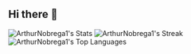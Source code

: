 ## Hi there 👋

<!--
**ArthurNobrega1/ArthurNobrega1** is a ✨ _special_ ✨ repository because its `README.md` (this file) appears on your GitHub profile.

Here are some ideas to get you started:

- 🔭 I’m currently working on ...
- 🌱 I’m currently learning ...
- 👯 I’m looking to collaborate on ...
- 🤔 I’m looking for help with ...
- 💬 Ask me about ...
- 📫 How to reach me: ...
- 😄 Pronouns: ...
- ⚡ Fun fact: ...
-->

![ArthurNobrega1's Stats](https://github-readme-stats.vercel.app/api?username=ArthurNobrega1&theme=gotham&show_icons=true&hide_border=true&count_private=true)
![ArthurNobrega1's Streak](https://github-readme-streak-stats.herokuapp.com/?user=ArthurNobrega1&theme=gotham&hide_border=true)
![ArthurNobrega1's Top Languages](https://github-readme-stats.vercel.app/api/top-langs/?username=ArthurNobrega1&theme=gotham&show_icons=true&hide_border=true&layout=compact)
